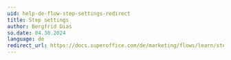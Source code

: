 ```yaml
---
uid: help-de-flow-step-settings-redirect
title: Step settings
author: Bergfrid Dias
so.date: 04.30.2024
language: de
redirect_url: https://docs.superoffice.com/de/marketing/flows/learn/step-settings.html
---
```

